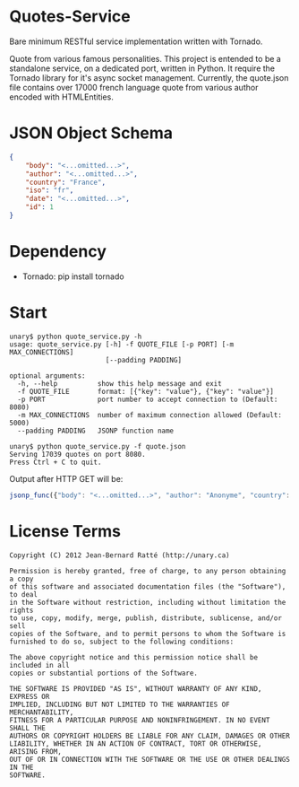 Quotes-Service
==============
Bare minimum RESTful service implementation written with Tornado.

Quote from various famous personalities. This project is entended to be a standalone service, on a dedicated port, written in Python. It require the Tornado library for it's async socket management. 
Currently, the quote.json file contains over 17000 french language quote from various author encoded with HTMLEntities.

JSON Object Schema
==================
```json
{
	"body": "<...omitted...>", 
	"author": "<...omitted...>", 
	"country": "France", 
	"iso": "fr", 
	"date": "<...omitted...>", 
	"id": 1
}
```

Dependency
==========
* Tornado: pip install tornado

Start
=====
```
unary$ python quote_service.py -h
usage: quote_service.py [-h] -f QUOTE_FILE [-p PORT] [-m MAX_CONNECTIONS]
                        [--padding PADDING]

optional arguments:
  -h, --help          show this help message and exit
  -f QUOTE_FILE       format: [{"key": "value"}, {"key": "value"}]
  -p PORT             port number to accept connection to (Default: 8080)
  -m MAX_CONNECTIONS  number of maximum connection allowed (Default: 5000)
  --padding PADDING   JSONP function name

unary$ python quote_service.py -f quote.json
Serving 17039 quotes on port 8080.
Press Ctrl + C to quit. 
```

Output after HTTP GET will be:
```javascript
jsonp_func({"body": "<...omitted...>", "author": "Anonyme", "country": "Portugal", "iso": "pt", "date": "", "id": 3306});
```

License Terms
=============

	Copyright (C) 2012 Jean-Bernard Ratté (http://unary.ca)

	Permission is hereby granted, free of charge, to any person obtaining a copy 
	of this software and associated documentation files (the "Software"), to deal
	in the Software without restriction, including without limitation the rights
	to use, copy, modify, merge, publish, distribute, sublicense, and/or sell 
	copies of the Software, and to permit persons to whom the Software is 
	furnished to do so, subject to the following conditions:

	The above copyright notice and this permission notice shall be included in all
	copies or substantial portions of the Software.

	THE SOFTWARE IS PROVIDED "AS IS", WITHOUT WARRANTY OF ANY KIND, EXPRESS OR 
	IMPLIED, INCLUDING BUT NOT LIMITED TO THE WARRANTIES OF MERCHANTABILITY, 
	FITNESS FOR A PARTICULAR PURPOSE AND NONINFRINGEMENT. IN NO EVENT SHALL THE 
	AUTHORS OR COPYRIGHT HOLDERS BE LIABLE FOR ANY CLAIM, DAMAGES OR OTHER 
	LIABILITY, WHETHER IN AN ACTION OF CONTRACT, TORT OR OTHERWISE, ARISING FROM, 
	OUT OF OR IN CONNECTION WITH THE SOFTWARE OR THE USE OR OTHER DEALINGS IN THE 
	SOFTWARE.
